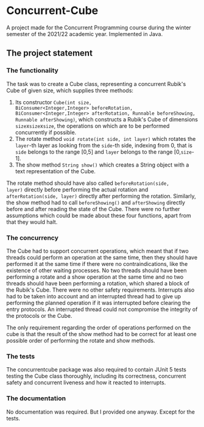 # Concurrent-Cube
A project made for the Concurrent Programming course during the winter semester of the 2021/22 academic year.
Implemented in Java.

## The project statement
### The functionality
The task was to create a Cube class, representing a concurrent Rubik's Cube of given size, which supplies three methods:
  1) Its constructor <code>Cube(int size, BiConsumer<Integer,Integer> beforeRotation, BiConsumer<Integer,Integer> afterRotation, Runnable beforeShowing, Runnable afterShowing)</code>, which constructs a Rubik's Cube of dimensions <code>size</code>x<code>size</code>x<code>size</code>, the operations on which are to be performed concurrently if possible.
  2) The rotate method <code>void rotate(int side, int layer)</code> which rotates the <code>layer</code>-th layer as looking from the <code>side</code>-th side, indexing from 0, that is <code>side</code> belongs to the range [0,5] and <code>layer</code> belongs to the range [0,<code>size</code>-1].
  3) The show method <code>String show()</code> which creates a String object with a text representation of the Cube.

The rotate method should have also called <code>beforeRotation(side, layer)</code> directly before performing the actual rotation and <code>afterRotation(side, layer)</code> directly after performing the rotation. Similarly, the show method had to call <code>beforeShowing()</code> and <code>afterShowing</code> directly before and after reading the state of the Cube. There were no further assumptions which could be made about these four functions, apart from that they would halt.
  
### The concurrency
The Cube had to support concurrent operations, which meant that if two threads could perform an operation at the same time, then they should have performed it at the same time if there were no contraindications, like the existence of other waiting processes. No two threads should have been performing a rotate and a show operation at the same time and no two threads should have been performing a rotation, which shared a block of the Rubik's Cube. There were no other safety requirements. Interrupts also had to be taken into account and an interrupted thread had to give up performing the planned operation if it was interrupted before clearing the entry protocols. An interrupted thread could not compromise the integrity of the protocols or the Cube.
  
The only requirement regarding the order of operations performed on the cube is that the result of the show method had to be correct for at least one possible order of performing the rotate and show methods.

### The tests
The concurrentcube package was also required to contain JUnit 5 tests testing the Cube class thoroughly, including its correctness, concurrent safety and concurrent liveness and how it reacted to interrupts.
  
### The documentation
No documentation was required. But I provided one anyway. Except for the tests.
